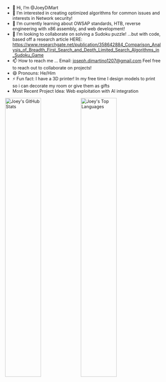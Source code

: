 - 👋 Hi, I’m @JoeyDiMart
- 👀 I’m interested in creating optimized algorithms for common issues and interests in Network security!
- 🌱 I’m currently learning about OWSAP standards, HTB, reverse engineering with x86 assembly, and web development!
- 💞️ I’m looking to collaborate on solving a Sudoku puzzle! ...but with code, based off a research article HERE: https://www.researchgate.net/publication/358642884_Comparison_Analysis_of_Breadth_First_Search_and_Depth_Limited_Search_Algorithms_in_Sudoku_Game
- 📫 How to reach me ... Email: joseph.dimartino1207@gmail.com Feel free to reach out to collaborate on projects!
- 😄 Pronouns: He/Him
- ⚡ Fun fact: I have a 3D printer! In my free time I design models to print so i can decorate my room or give them as gifts
- Most Recent Project Idea: Web exploitation with AI integration
<!---
JoeyDiMart/JoeyDiMart is a ✨ special ✨ repository because its `README.md` (this file) appears on your GitHub profile.
You can click the Preview link to take a look at your changes.
--->

<img alt="Joey's GitHub Stats" align="left" width="48%" src="https://github-readme-stats.vercel.app/api?username=JoeyDiMart&show_icons=true"/>

<img alt="Joey's Top Languages" align="left" width="48%" src="https://github-readme-stats.vercel.app/api/top-langs/?username=JoeyDiMart&layout=compact"/>
